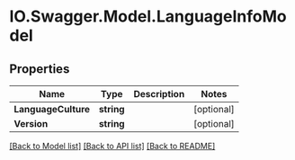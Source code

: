 # IO.Swagger.Model.LanguageInfoModel
## Properties

Name | Type | Description | Notes
------------ | ------------- | ------------- | -------------
**LanguageCulture** | **string** |  | [optional] 
**Version** | **string** |  | [optional] 

[[Back to Model list]](../README.md#documentation-for-models) [[Back to API list]](../README.md#documentation-for-api-endpoints) [[Back to README]](../README.md)

